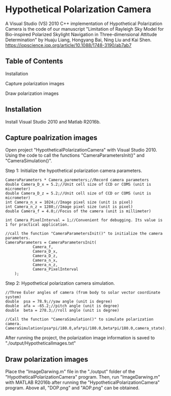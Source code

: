 # Hypothetical Polarization Camera
 A Visual Studio (VS) 2010 C++ implementation of Hypothetical Polarization Camera is the code of our manuscript 
 "Limitation of Rayleigh Sky Model for Bio-inspired Polarized Skylight Navigation in Three-dimensional Attitude Determination" 
 by Huaju Liang, Hongyang Bai, Ning Liu and Kai Shen.
 https://iopscience.iop.org/article/10.1088/1748-3190/ab7ab7


Table of Contents
--------------------------
Installation

Capture polarization images

Draw polarization images


Installation
--------------------------
Install Visual Studio 2010 and Matlab R2016b.


Capture poalrization images
--------------------------
Open project "HypotheticalPolarizationCamera" with Visual Studio 2010.
Using the code to call the functions "CameraParametersInit()" and "CameraSimulation()".

Step 1: Initialize the hypothetical polarization camera parameters.

	CameraParameters * Camera_paremeters;//Record camera parameters
	double Camera_D_x = 5.2;//Unit cell size of CCD or COMS (unit is micrometer)
	double Camera_D_z = 5.2;//Unit cell size of CCD or COMS (unit is micrometer)
	int Camera_n_x = 1024;//Image pixel size (unit is pixel)
	int Camera_n_z = 1280;//Image pixel size (unit is pixel)
	double Camera_f = 4.0;//Focus of the camera (unit is millimeter)

	int Camera_PixelInterval = 1;//Convenient for debugging. Its value is 1 for practical application.
	
	//call the function "CameraParametersInit()" to initialize the camera parameters.
	CameraParameters = CameraParametersInit(
				Camera_f,      
				Camera_D_x,  
				Camera_D_z,
				Camera_n_x, 
				Camera_n_z,
				Camera_PixelInterval
        );


Step 2: Hypothetical polarization camera simulation.

	//Three Euler angles of camera (from body to solar vector coordinate system)
	double  psa = 78.9;//yaw angle (unit is degree)
	double  afa = -65.2;//pitch angle (unit is degree)
    double  beta = 278.3;//roll angle (unit is degree)
		
	//Call the function "CameraSimulation()" to simulate polarization camera.
	CameraSimulation(psa*pi/180.0,afa*pi/180.0,beta*pi/180.0,camera_state);

After running the project, the polarization image information is saved to "./output/HypotheticalImages.txt"


Draw polarization images
--------------------------
Place the "ImageDarwing.m" file in the "./output" folder of the "HypotheticalPolarizationCamera" program. 
Then, run "ImageDarwing.m" with MATLAB R2016b after running the "HypotheticalPolarizationCamera" program. 
Above all, "DOP.png" and "AOP.png" can be obtained.
